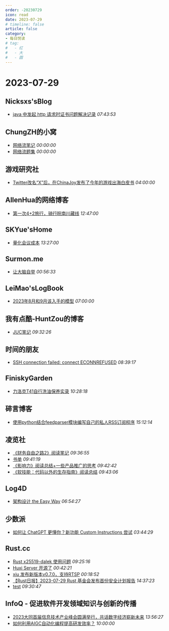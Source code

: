 ```yaml
---
order: -20230729
icon: read
date: 2023-07-29
# timeline: false
article: false
category:
- 每日悦读
# tag:
#   - 红
#   - 大
#   - 圆
---
```


# 2023-07-29 
## Nicksxs'sBlog<span></span>
* [java 中发起 http 请求时证书问题解决记录](https://nicksxs.me/2023/07/29/java-%E4%B8%AD%E5%8F%91%E8%B5%B7-http-%E8%AF%B7%E6%B1%82%E6%97%B6%E8%AF%81%E4%B9%A6%E9%97%AE%E9%A2%98%E8%A7%A3%E5%86%B3%E8%AE%B0%E5%BD%95/) *07:43:53* 
## ChungZH的小窝<span></span>
* [网络流笔记](https://blog.chungzh.cn/articles/flow/) *00:00:00* 
* [网络流题集](https://blog.chungzh.cn/articles/flow-sol/) *00:00:00* 
## 游戏研究社<span></span>
* [Twitter改名“X”后，在ChinaJoy发布了今年的游戏出海白皮书](https://www.yystv.cn/p/11015) *04:00:00* 
## AllenHua的网络博客<span></span>
* [第一次4+2旅行，骑行皖南川藏线](https://hellodk.cn/post/1137) *12:47:00* 
## SKYue'sHome<span></span>
* [量化会议成本](https://www.skyue.com/23072921.html) *13:27:00* 
## Surmon.me<span></span>
* [让大脑自举](https://surmon.me/article/226) *00:56:33* 
## LeiMao'sLogBook<span></span>
* [2023年8月和9月该入手的模型](https://leimao.github.io/essay/2023%E5%B9%B48%E6%9C%88%E5%92%8C9%E6%9C%88%E8%AF%A5%E5%85%A5%E6%89%8B%E7%9A%84%E6%A8%A1%E5%9E%8B/) *07:00:00* 
## 我有点酷-HuntZou的博客<span></span>
* [JUC笔记](https://blog.woyou.cool/posts/5930/) *09:32:26* 
## 时间的朋友<span></span>
* [SSH connection failed: connect ECONNREFUSED](https://blog.storycn.cn/posts/2023/07/ssh-connected-refused/) *08:39:17* 
## FiniskyGarden<span></span>
* [力洛克T41自行洗油保养实录](https://finisky.github.io/lelocle-maintain/) *10:28:18* 
## 碎言博客<span></span>
* [使用python结合feedparser模块编写自己的私人RSS订阅程序](https://suiyan.cc/2023/20230729151214.html) *15:12:14* 
## 凌览社<span></span>
* [《财务自由之路2》阅读笔记](https://www.linglan01.cn/post/46) *09:36:55* 
* [书单](https://www.linglan01.cn/post/45) *09:41:19* 
* [《影响力》阅读总结+一些产品推广的思考](https://www.linglan01.cn/post/43) *09:42:42* 
* [《软技能：代码以外的生存指南》阅读总结](https://www.linglan01.cn/post/23) *09:43:06* 
## Log4D<span></span>
* [架构设计 the Easy Way](https://blog.alswl.com/2023/07/architecture-design-the-easy-way/) *06:54:27* 
## 少数派<span></span>
* [如何让 ChatGPT 更懂你？新功能 Custom Instructions 尝试](https://sspai.com/post/81470) *03:44:29* 
## Rust.cc<span></span>
* [Rust x25519-dalek 使用问题](https://rustcc.cn/article?id=0f036476-4a72-4701-8390-efbe1b0bcffb) *09:25:16* 
* [Huxi Server 开源了](https://rustcc.cn/article?id=6ae0c1c4-09ab-4c4e-9ea6-85f8406ee872) *00:42:21* 
* [xiu 发布新版本v0.7.0，支持RTSP](https://rustcc.cn/article?id=7786c390-4ffe-44c1-871a-49799b745b2a) *00:18:52* 
* [【Rust日报】2023-07-29 Rust 基金会发布首份安全计划报告](https://rustcc.cn/article?id=c62f1c4d-4260-40de-887f-c38b2dbe1c27) *14:37:23* 
* [test](https://rustcc.cn/article?id=c311b83b-d23f-48ba-931e-da94a12249a8) *09:30:47* 
## InfoQ - 促进软件开发领域知识与创新的传播<span></span>
* [2023大同首届信息技术产业峰会圆满举行，共话数字经济崭新未来](https://www.infoq.cn/article/xvjAr28NodU1DxRLwALU?utm_source=rss&utm_medium=article) *13:56:27* 
* [如何利用AIGC自动化编程提高研发效率？](https://www.infoq.cn/article/wFXVkwqlwTs4foso2ErF?utm_source=rss&utm_medium=article) *10:00:00* 
